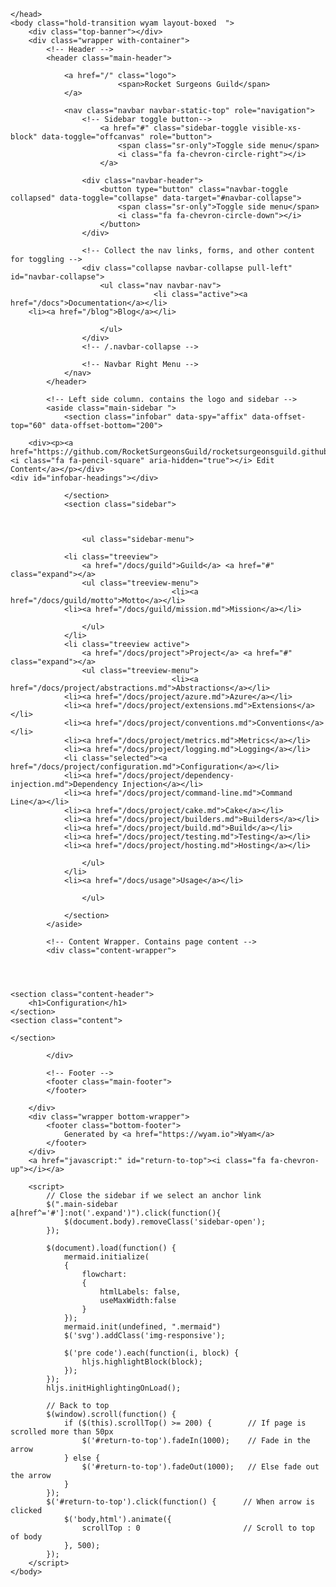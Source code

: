﻿<!DOCTYPE html>
<html>
    <head>
        <meta charset="utf-8">
        <meta http-equiv="X-UA-Compatible" content="IE=Edge" />
        <meta name="description" />
        <meta name="keywords" content="static content generator,static site generator,static site,HTML,web development,.NET,C#,Razor,Markdown,YAML" />
        <meta name="viewport" content="width=device-width, initial-scale=1.0">
        <link rel="shortcut icon" href="/assets/img/favicon.ico" type="image/x-icon">
        <link rel="icon" href="/assets/img/favicon.ico" type="image/x-icon">
        <title>Rocket Surgeons Guild - Configuration</title>
        <link href="/assets/css/mermaid.css" rel="stylesheet">
        <link href="/assets/css/highlight.css" rel="stylesheet">
        <link href="/assets/css/bootstrap/bootstrap.css" rel="stylesheet" />
        <link href="/assets/css/adminlte/AdminLTE.css" rel="stylesheet" />
        <link href="/assets/css/theme/theme.css" rel="stylesheet" />
        <link href="//fonts.googleapis.com/css?family=Roboto+Mono:400,700|Roboto:400,400i,700,700i" rel="stylesheet">
        <link href="/assets/css/font-awesome.min.css" rel="stylesheet" type="text/css">
        <link href="/assets/css/override.css" rel="stylesheet" />
        <script src="/assets/js/jquery-2.2.3.min.js"></script>
        <script src="/assets/js/bootstrap.min.js"></script>        
        <script src="/assets/js/app.min.js"></script>         
        <script src="/assets/js/highlight.pack.js"></script>   
        <script src="/assets/js/jquery.slimscroll.min.js"></script>
        <script src="/assets/js/jquery.sticky-kit.min.js"></script>
        <script src="/assets/js/mermaid.min.js"></script>
        <!--[if lt IE 9]>
        <script src="/assets/js/html5shiv.min.js"></script>
        <script src="/assets/js/respond.min.js"></script>
        <![endif]-->  

        
    </head>
    <body class="hold-transition wyam layout-boxed  ">    
        <div class="top-banner"></div>
        <div class="wrapper with-container">
            <!-- Header -->
            <header class="main-header">   
                     
                <a href="/" class="logo">
                            <span>Rocket Surgeons Guild</span>
                </a>   
                         
                <nav class="navbar navbar-static-top" role="navigation">
                    <!-- Sidebar toggle button-->
                        <a href="#" class="sidebar-toggle visible-xs-block" data-toggle="offcanvas" role="button">
                            <span class="sr-only">Toggle side menu</span>
                            <i class="fa fa-chevron-circle-right"></i>
                        </a>
                                        
                    <div class="navbar-header">
                        <button type="button" class="navbar-toggle collapsed" data-toggle="collapse" data-target="#navbar-collapse">
                            <span class="sr-only">Toggle side menu</span>
                            <i class="fa fa-chevron-circle-down"></i>
                        </button>
                    </div>
            
                    <!-- Collect the nav links, forms, and other content for toggling -->
                    <div class="collapse navbar-collapse pull-left" id="navbar-collapse">
                        <ul class="nav navbar-nav">                            
                                    <li class="active"><a href="/docs">Documentation</a></li>
        <li><a href="/blog">Blog</a></li>
 
                        </ul>       
                    </div>
                    <!-- /.navbar-collapse -->
                
                    <!-- Navbar Right Menu -->
                </nav>
            </header>
            
            <!-- Left side column. contains the logo and sidebar -->
            <aside class="main-sidebar ">
                <section class="infobar" data-spy="affix" data-offset-top="60" data-offset-bottom="200"> 
                    	
        <div><p><a href="https://github.com/RocketSurgeonsGuild/rocketsurgeonsguild.github.io/blob/dev/input/docs/project/configuration.md"><i class="fa fa-pencil-square" aria-hidden="true"></i> Edit Content</a></p></div>
    <div id="infobar-headings"></div>

                </section>
                <section class="sidebar">    
                                     
                    

                    <ul class="sidebar-menu">
                        
                <li class="treeview">
                    <a href="/docs/guild">Guild</a> <a href="#" class="expand"></a>
                    <ul class="treeview-menu">
                                        <li><a href="/docs/guild/motto">Motto</a></li>
                <li><a href="/docs/guild/mission.md">Mission</a></li>

                    </ul>
                </li>
                <li class="treeview active">
                    <a href="/docs/project">Project</a> <a href="#" class="expand"></a>
                    <ul class="treeview-menu">
                                        <li><a href="/docs/project/abstractions.md">Abstractions</a></li>
                <li><a href="/docs/project/azure.md">Azure</a></li>
                <li><a href="/docs/project/extensions.md">Extensions</a></li>
                <li><a href="/docs/project/conventions.md">Conventions</a></li>
                <li><a href="/docs/project/metrics.md">Metrics</a></li>
                <li><a href="/docs/project/logging.md">Logging</a></li>
                <li class="selected"><a href="/docs/project/configuration.md">Configuration</a></li>
                <li><a href="/docs/project/dependency-injection.md">Dependency Injection</a></li>
                <li><a href="/docs/project/command-line.md">Command Line</a></li>
                <li><a href="/docs/project/cake.md">Cake</a></li>
                <li><a href="/docs/project/builders.md">Builders</a></li>
                <li><a href="/docs/project/build.md">Build</a></li>
                <li><a href="/docs/project/testing.md">Testing</a></li>
                <li><a href="/docs/project/hosting.md">Hosting</a></li>

                    </ul>
                </li>
                <li><a href="/docs/usage">Usage</a></li>

                    </ul>
                            
                </section>                
            </aside>
            
            <!-- Content Wrapper. Contains page content -->
            <div class="content-wrapper">
                



	<section class="content-header">
		<h1>Configuration</h1>
	</section>
	<section class="content">
		
	</section>
                
            </div>           
            
            <!-- Footer -->
            <footer class="main-footer">
            </footer>
            
        </div>
        <div class="wrapper bottom-wrapper">
            <footer class="bottom-footer">
                Generated by <a href="https://wyam.io">Wyam</a>
            </footer>
        </div>
        <a href="javascript:" id="return-to-top"><i class="fa fa-chevron-up"></i></a>
        
        <script>           
            // Close the sidebar if we select an anchor link
            $(".main-sidebar a[href^='#']:not('.expand')").click(function(){
                $(document.body).removeClass('sidebar-open');
            });
            
            $(document).load(function() {
                mermaid.initialize(
                {
                    flowchart:
                    {
                        htmlLabels: false,
                        useMaxWidth:false
                    }
                });  
                mermaid.init(undefined, ".mermaid")
                $('svg').addClass('img-responsive');
                
                $('pre code').each(function(i, block) {
                    hljs.highlightBlock(block);
                });  
            });
            hljs.initHighlightingOnLoad();

            // Back to top
            $(window).scroll(function() {
                if ($(this).scrollTop() >= 200) {        // If page is scrolled more than 50px
                    $('#return-to-top').fadeIn(1000);    // Fade in the arrow
                } else {
                    $('#return-to-top').fadeOut(1000);   // Else fade out the arrow
                }
            });
            $('#return-to-top').click(function() {      // When arrow is clicked
                $('body,html').animate({
                    scrollTop : 0                       // Scroll to top of body
                }, 500);
            });
        </script>
    </body>
</html>